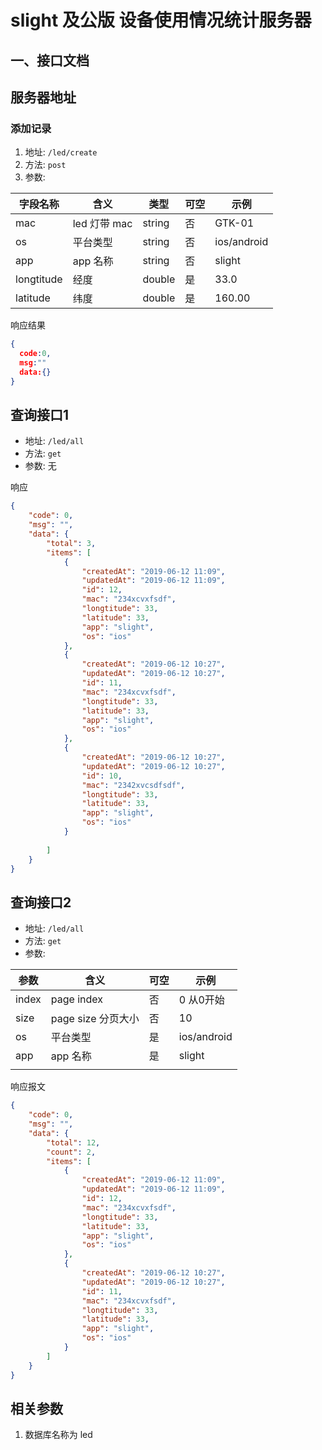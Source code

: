# slight 及公版 设备使用情况统计服务器

## 一、接口文档

## 服务器地址

### 添加记录

1. 地址: `/led/create`
2. 方法:  `post`
3. 参数:



| 字段名称       | 含义         | 类型     | 可空  | 示例          |
| ---------- | ---------- | ------ | --- | ----------- |
| mac        | led 灯带 mac | string | 否   | GTK-01      |
| os         | 平台类型       | string | 否   | ios/android |
| app        | app 名称     | string | 否   | slight      |
| longtitude | 经度         | double | 是   | 33.0        |
| latitude   | 纬度         | double | 是   | 160.00      |

响应结果

```json
{
  code:0,
  msg:""
  data:{}
}
```



## 查询接口1

- 地址: `/led/all`
- 方法: `get`
- 参数: 无



响应

```json
{
    "code": 0,
    "msg": "",
    "data": {
        "total": 3,
        "items": [
            {
                "createdAt": "2019-06-12 11:09",
                "updatedAt": "2019-06-12 11:09",
                "id": 12,
                "mac": "234xcvxfsdf",
                "longtitude": 33,
                "latitude": 33,
                "app": "slight",
                "os": "ios"
            },
            {
                "createdAt": "2019-06-12 10:27",
                "updatedAt": "2019-06-12 10:27",
                "id": 11,
                "mac": "234xcvxfsdf",
                "longtitude": 33,
                "latitude": 33,
                "app": "slight",
                "os": "ios"
            },
            {
                "createdAt": "2019-06-12 10:27",
                "updatedAt": "2019-06-12 10:27",
                "id": 10,
                "mac": "2342xvcsdfsdf",
                "longtitude": 33,
                "latitude": 33,
                "app": "slight",
                "os": "ios"
            }
            
        ]
    }
}
```

## 查询接口2

- 地址: `/led/all`
- 方法: `get`
- 参数:  

| 参数    | 含义             | 可空  | 示例          |
| ----- | -------------- | --- | ----------- |
| index | page index     | 否   | 0 从0开始      |
| size  | page size 分页大小 | 否   | 10          |
| os    | 平台类型           | 是   | ios/android |
| app   | app 名称         | 是   | slight      |
|       |                |     |             |

响应报文

```json
{
    "code": 0,
    "msg": "",
    "data": {
        "total": 12,
        "count": 2,
        "items": [
            {
                "createdAt": "2019-06-12 11:09",
                "updatedAt": "2019-06-12 11:09",
                "id": 12,
                "mac": "234xcvxfsdf",
                "longtitude": 33,
                "latitude": 33,
                "app": "slight",
                "os": "ios"
            },
            {
                "createdAt": "2019-06-12 10:27",
                "updatedAt": "2019-06-12 10:27",
                "id": 11,
                "mac": "234xcvxfsdf",
                "longtitude": 33,
                "latitude": 33,
                "app": "slight",
                "os": "ios"
            }
        ]
    }
}
```





## 相关参数

1. 数据库名称为 led
